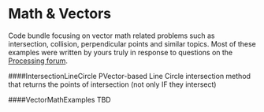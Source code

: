 Math & Vectors
============

Code bundle focusing on vector math related problems such as intersection, collision, perpendicular points and similar topics.
Most of these examples were written by yours truly in response to questions on the [Processing forum](https://forum.processing.org/).

####IntersectionLineCircle
PVector-based Line Circle intersection method that returns the points of intersection (not only IF they intersect)

####VectorMathExamples
TBD

